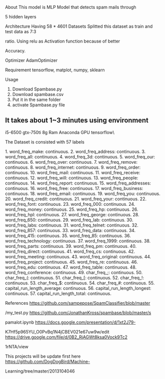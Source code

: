 About
This model is MLP Model that detects spam mails through 

5 hidden layers 

Architecture
Having 58 * 4601 Datasets
Splitted this dataset as train and test data as 7:3 

ratio.
Using relu as Activation function because of better 

Accuracy.


Optimizer
AdamOptimizer

Requirement
tensorflow, matplot, numpy, sklearn

Usage
1. Download Spambase.py
2. Download spambase.csv
3. Put it in the same folder
4. activate Spambase.py file

It takes about 1~3 minutes using
environment
---------------------------------
i5-6500
gtx-750ti
8g Ram
Anaconda GPU tensorflow\

The Dataset is consisted with 57 labels

<Dataset>
1. word_freq_make: continuous.
2. word_freq_address: continuous.
3. word_freq_all: continuous.
4. word_freq_3d: continuous.
5. word_freq_our: continuous.
6. word_freq_over: continuous.
7. word_freq_remove: continuous.
8. word_freq_internet: continuous.
9. word_freq_order: continuous.
10. word_freq_mail: continuous.
11. word_freq_receive: continuous.
12. word_freq_will: continuous.
13. word_freq_people: continuous.
14. word_freq_report: continuous.
15. word_freq_addresses: continuous.
16. word_freq_free: continuous.
17. word_freq_business: continuous.
18. word_freq_email: continuous.
19. word_freq_you: continuous.
20. word_freq_credit: continuous.
21. word_freq_your: continuous.
22. word_freq_font: continuous.
23. word_freq_000: continuous.
24. word_freq_money: continuous.
25. word_freq_hp: continuous.
26. word_freq_hpl: continuous.
27. word_freq_george: continuous.
28. word_freq_650: continuous.
29. word_freq_lab: continuous.
30. word_freq_labs: continuous.
31. word_freq_telnet: continuous.
32. word_freq_857: continuous.
33. word_freq_data: continuous.
34. word_freq_415: continuous.
35. word_freq_85: continuous.
36. word_freq_technology: continuous.
37. word_freq_1999: continuous.
38. word_freq_parts: continuous.
39. word_freq_pm: continuous.
40. word_freq_direct: continuous.
41. word_freq_cs: continuous.
42. word_freq_meeting: continuous.
43. word_freq_original: continuous.
44. word_freq_project: continuous.
45. word_freq_re: continuous.
46. word_freq_edu: continuous.
47. word_freq_table: continuous.
48. word_freq_conference: continuous.
49. char_freq_;: continuous.
50. char_freq_(: continuous.
51. char_freq_[: continuous.
52. char_freq_!: continuous.
53. char_freq_$: continuous.
54. char_freq_#: continuous.
55. capital_run_length_average: continuous.
56. capital_run_length_longest: continuous.
57. capital_run_length_total: continuous.

References
https://github.com/sampepose/SpamClassifier/blob/master

/my_test.py 
https://github.com/JonathanKross/spambase/blob/master/s

pamalot.ipynb
https://docs.google.com/presentation/d/1xt2J79-

K7Hf5p965YU_O0PvBq1N4jCBEV021e67uw9w/edit
https://drive.google.com/file/d/0B2_RjAGWt8ksa0Vock9Tc2

1rNTA/view

This projects will be update first here
https://github.com/DogDogBird/Machine-

Learning/tree/master/2013104046
